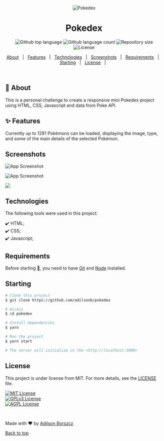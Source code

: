 <div align="center" id="top">
<img alt="Pokedex" src="https://i.imgur.com/BzXQ8d5.png">
</div>

<h1 align="center">Pokedex</h1>

<p align="center">
  <img alt="Github top language" src="https://img.shields.io/github/languages/top/adilsonb/pokedex?color=56BEB8">

  <img alt="Github language count" src="https://img.shields.io/github/languages/count/adilsonb/pokedex?color=56BEB8">

  <img alt="Repository size" src="https://img.shields.io/github/repo-size/adilsonb/pokedex?color=56BEB8">

  <img alt="License" src="https://img.shields.io/github/license/adilsonb/pokedex?color=56BEB8">

  <!-- <img alt="Github issues" src="https://img.shields.io/github/issues/adilsonb/pokedex?color=56BEB8" /> -->

  <!-- <img alt="Github forks" src="https://img.shields.io/github/forks/adilsonb/pokedex?color=56BEB8" /> -->

  <!-- <img alt="Github stars" src="https://img.shields.io/github/stars/adilsonb/pokedex?color=56BEB8" /> -->
</p>

<p align="center">
  <a href="#dart-about">About</a> &#xa0; | &#xa0; 
  <a href="#sparkles-features">Features</a> &#xa0; | &#xa0;
  <a href="#rocket-technologies">Technologies</a> &#xa0; | &#xa0;
  <a href="#rocket-technologies">Screenshots</a> &#xa0; | &#xa0;
  <a href="#white_check_mark-requirements">Requirements</a> &#xa0; | &#xa0;
  <a href="#checkered_flag-starting">Starting</a> &#xa0; | &#xa0;
  <a href="#memo-license">License</a> &#xa0; | &#xa0;
</p>

<br>

## :dart: About ##

This is a personal challenge to create a responsive mini Pokedex project using HTML,  CSS, Javascript and data from Poke API.

## :sparkles: Features ##

Currently up to 1281 Pokémons can be loaded, displaying the image, type, and some of the main details of the selected Pokémon.

## Screenshots  ##

![App Screenshot](https://i.imgur.com/BzXQ8d5.png)

![App Screenshot](https://i.imgur.com/PMxSs80.png)

![](https://i.imgur.com/zmrW9NT.gif)

## Technologies ##

The following tools were used in this project:

:heavy_check_mark: HTML;\
:heavy_check_mark: CSS;\
:heavy_check_mark: Javascript;

## Requirements ##

Before starting :checkered_flag:, you need to have [Git](https://git-scm.com) and [Node](https://nodejs.org/en/) installed.

## Starting ##

```bash
# Clone this project
$ git clone https://github.com/adilsonb/pokedex

# Access
$ cd pokedex

# Install dependencies
$ yarn

# Run the project
$ yarn start

# The server will initialize in the <http://localhost:3000>
```

## License ##

This project is under license from MIT. For more details, see the [LICENSE](License) file.

[![MIT License](https://img.shields.io/badge/License-MIT-green.svg)](https://choosealicense.com/licenses/mit/)  
[![GPLv3 License](https://img.shields.io/badge/License-GPL%20v3-yellow.svg)](https://choosealicense.com/licenses/gpl-3.0/)  
[![AGPL License](https://img.shields.io/badge/license-AGPL-blue.svg)](https://choosealicense.com/licenses/gpl-3.0/)  

&#xa0;

Made with :heart: by <a href="https://github.com/adilsonb" target="_blank">Adilson Borszcz</a>



<a href="#top">Back to top</a>